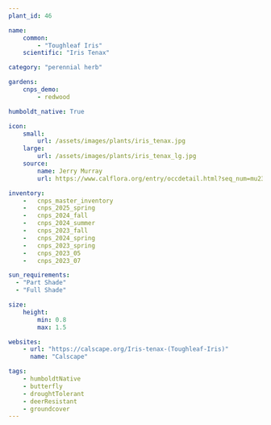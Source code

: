 ```yaml
---
plant_id: 46

name: 
    common: 
        - "Toughleaf Iris" 
    scientific: "Iris Tenax"  

category: "perennial herb"

gardens: 
    cnps_demo:
        - redwood

humboldt_native: True

icon: 
    small: 
        url: /assets/images/plants/iris_tenax.jpg 
    large: 
        url: /assets/images/plants/iris_tenax_lg.jpg 
    source: 
        name: Jerry Murray 
        url: https://www.calflora.org/entry/occdetail.html?seq_num=mu23052

inventory: 
    -   cnps_master_inventory
    -   cnps_2025_spring
    -   cnps_2024_fall
    -   cnps_2024_summer
    -   cnps_2023_fall
    -   cnps_2024_spring
    -   cnps_2023_spring
    -   cnps_2023_05 
    -   cnps_2023_07 

sun_requirements:
  - "Part Shade"
  - "Full Shade"

size:
    height: 
        min: 0.8
        max: 1.5

websites: 
    - url: "https://calscape.org/Iris-tenax-(Toughleaf-Iris)"
      name: "Calscape"

tags:
    - humboldtNative
    - butterfly
    - droughtTolerant
    - deerResistant
    - groundcover
---
```

